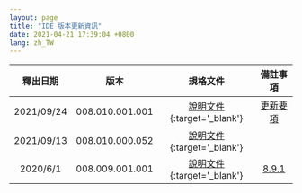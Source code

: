 ```yaml
---
layout: page
title: "IDE 版本更新資訊"
date: 2021-04-21 17:39:04 +0800
lang: zh_TW
---
```



|釋出日期|版本|規格文件|備註事項|
|:-:|:-:|:-:|:-:|
|2021/09/24|008.010.001.001|[說明文件](https://pages.ruru.tw/#/8.10.1/UPDATE/ITEM_5/IDE/README){:target='_blank'}|[更新要項](/INSTALLS/RTE/UPDATE/8.10.1.html)|
|2021/09/13|008.010.000.052|[說明文件](https://pages.ruru.tw/#/8.10.0/UPDATE/ITEM_25/IDE/README){:target='_blank'}||
|2020/6/1|008.009.001.001|[說明文件](/library/8.9.1/index.html){:target='_blank'}|[8.9.1](/INSTALLS/RTE/UPDATE/8.9.2.html)|